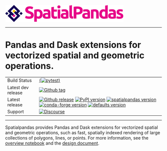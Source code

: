 <img src="https://github.com/holoviz/spatialpandas/raw/master/doc/_static/logo_horizontal.png" data-canonical-src="https://github.com/holoviz/spatialpandas/raw/master/doc/_static/logo_horizontal.png" width="380"/><br>

-----------------

# Pandas and Dask extensions for vectorized spatial and geometric operations.

|    |    |
| --- | --- |
| Build Status | [(![pytest](https://github.com/holoviz/spatialpandas/workflows/pytest/badge.svg))](https://github.com/holoviz/spatialpandas/actions?query=workflow%3Apytest) |
| Latest dev release | [![Github tag](https://img.shields.io/github/tag/holoviz/spatialpandas.svg?label=tag&colorB=11ccbb)](https://github.com/holoviz/spatialpandas/tags)|
| Latest release | [![Github release](https://img.shields.io/github/release/holoviz/spatialpandas.svg?label=tag&colorB=11ccbb)](https://github.com/holoviz/spatialpandas/releases) [![PyPI version](https://img.shields.io/pypi/v/spatialpandas.svg?colorB=cc77dd)](https://pypi.python.org/pypi/spatialpandas) [![spatialpandas version](https://img.shields.io/conda/v/pyviz/spatialpandas.svg?colorB=4488ff&style=flat)](https://anaconda.org/pyviz/spatialpandas) [![conda-forge version](https://img.shields.io/conda/v/conda-forge/spatialpandas.svg?label=conda%7Cconda-forge&colorB=4488ff)](https://anaconda.org/conda-forge/spatialpandas) [![defaults version](https://img.shields.io/conda/v/anaconda/spatialpandas.svg?label=conda%7Cdefaults&style=flat&colorB=4488ff)](https://anaconda.org/anaconda/spatialpandas) |
| Support | [![Discourse](https://img.shields.io/discourse/status?server=https%3A%2F%2Fdiscourse.holoviz.org)](https://discourse.holoviz.org/) |

-----------------

Spatialpandas provides Pandas and Dask extensions for vectorized spatial and geometric operations, such as fast, spatially indexed rendering of large collections of polygons, lines, or points. For more information, see the [overview notebook](https://nbviewer.jupyter.org/github/holoviz/spatialpandas/blob/master/examples/Overview.ipynb) and the [design document](https://github.com/holoviz/spatialpandas/issues/1#issue-513306469).
